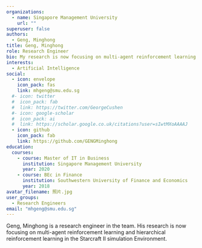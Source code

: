```yaml
---
organizations:
  - name: Singapore Management University
    url: ""
superuser: false
authors:
  - Geng, Minghong
title: Geng, Minghong
role: Research Engineer
bio: My research is now focusing on multi-agent reinforcement learning and hierarchical reinforcement learning.
interests:
  - Artificial Intelligence
social:
  - icon: envelope
    icon_pack: fas
    link: mhgeng@smu.edu.sg
  #- icon: twitter
  #  icon_pack: fab
  #  link: https://twitter.com/GeorgeCushen
  #- icon: google-scholar
  #  icon_pack: ai
  #  link: https://scholar.google.co.uk/citations?user=sIwtMXoAAAAJ
  - icon: github
    icon_pack: fab
    link: https://github.com/GENGMinghong
education:
  courses:
    - course: Master of IT in Business
      institution: Singapore Management University
      year: 2020
    - course: BEc in Finance
      institution: Southwestern University of Finance and Economics
      year: 2018
avatar_filename: 照片.jpg
user_groups:
  - Research Engineers
email: "mhgeng@smu.edu.sg"
---
```

Geng, Minghong is a research engineer in the team. His research is now focusing on multi-agent reinforcement learning and hierarchical reinforcement learning in the Starcraft II simulation Environment.  